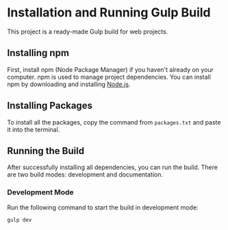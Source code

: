 # Installation and Running Gulp Build

This project is a ready-made Gulp build for web projects.

## Installing npm

First, install npm (Node Package Manager) if you haven't already on your computer. npm is used to manage project dependencies. You can install npm by downloading and installing [Node.js](https://nodejs.org/).

## Installing Packages

To install all the packages, copy the command from `packages.txt` and paste it into the terminal.

## Running the Build

After successfully installing all dependencies, you can run the build. There are two build modes: development and documentation.

### Development Mode

Run the following command to start the build in development mode:

```bash
gulp dev
